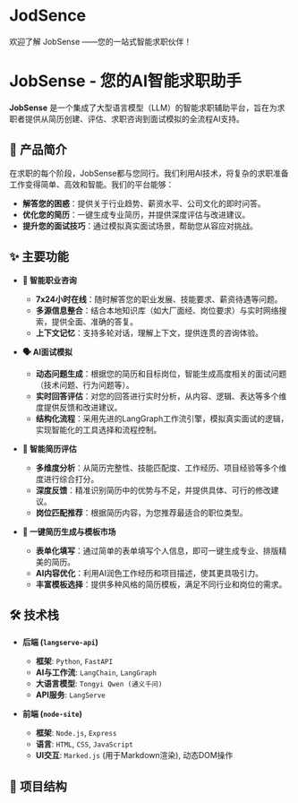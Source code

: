 # JodSence
欢迎了解 JobSense ——您的一站式智能求职伙伴！
# JobSense - 您的AI智能求职助手


**JobSense** 是一个集成了大型语言模型（LLM）的智能求职辅助平台，旨在为求职者提供从简历创建、评估、求职咨询到面试模拟的全流程AI支持。

## 🚀 产品简介

在求职的每个阶段，JobSense都与您同行。我们利用AI技术，将复杂的求职准备工作变得简单、高效和智能。我们的平台能够：

- **解答您的困惑**：提供关于行业趋势、薪资水平、公司文化的即时问答。
- **优化您的简历**：一键生成专业简历，并提供深度评估与改进建议。
- **提升您的面试技巧**：通过模拟真实面试场景，帮助您从容应对挑战。

## ✨ 主要功能

- **🤖 智能职业咨询**
  - **7x24小时在线**：随时解答您的职业发展、技能要求、薪资待遇等问题。
  - **多源信息整合**：结合本地知识库（如大厂面经、岗位要求）与实时网络搜索，提供全面、准确的答复。
  - **上下文记忆**：支持多轮对话，理解上下文，提供连贯的咨询体验。

- **🗣️ AI面试模拟**
  - **动态问题生成**：根据您的简历和目标岗位，智能生成高度相关的面试问题（技术问题、行为问题等）。
  - **实时回答评估**：对您的回答进行实时分析，从内容、逻辑、表达等多个维度提供反馈和改进建议。
  - **结构化流程**：采用先进的LangGraph工作流引擎，模拟真实面试的逻辑，实现智能化的工具选择和流程控制。

- **📄 智能简历评估**
  - **多维度分析**：从简历完整性、技能匹配度、工作经历、项目经验等多个维度进行综合打分。
  - **深度反馈**：精准识别简历中的优势与不足，并提供具体、可行的修改建议。
  - **岗位匹配推荐**：根据简历内容，为您推荐最适合的职位类型。

- **📝 一键简历生成与模板市场**
  - **表单化填写**：通过简单的表单填写个人信息，即可一键生成专业、排版精美的简历。
  - **AI内容优化**：利用AI润色工作经历和项目描述，使其更具吸引力。
  - **丰富模板选择**：提供多种风格的简历模板，满足不同行业和岗位的需求。

## 🛠️ 技术栈

- **后端 (`langserve-api`)**
  - **框架**: `Python`, `FastAPI`
  - **AI与工作流**: `LangChain`, `LangGraph`
  - **大语言模型**: `Tongyi Qwen (通义千问)`
  - **API服务**: `LangServe`

- **前端 (`node-site`)**
  - **框架**: `Node.js`, `Express`
  - **语言**: `HTML`, `CSS`, `JavaScript`
  - **UI交互**: `Marked.js` (用于Markdown渲染), 动态DOM操作

## 📁 项目结构
